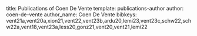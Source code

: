 title: Publications of Coen De Vente
template: publications-author
author: coen-de-vente
author_name: Coen De Vente
bibkeys: vent21a,vent20a,xion21,vent22,vent23b,ardu20,lemi23,vent23c,schw22,schw22a,vent18,vent23a,less20,gonz21,vent20,vent21,lemi22